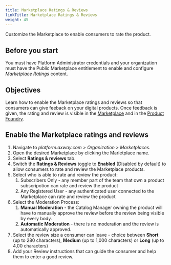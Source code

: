 ```yaml
---
title: Marketplace Ratings & Reviews
linkTitle: Marketplace Ratings & Reviews
weight: 45
---
```


Customize the Marketplace to enable consumers to rate the product.

## Before you start

You must have Platform Administrator credentials and your organization must have the Public Marketplace entitlement to enable and configure *Marketplace Ratings* content.

## Objectives

Learn how to enable the Marketplace ratings and reviews so that consumers can give feeback on your digital products. Once feedback is given, the rating and review is visible in the [Marketplace](/docs/manage_marketplace/consumer_experience/ratings_reviews) and in the [Product Foundry](/docs/manage_product_foundry/foundry_product_ratings_reviews).

## Enable the Marketplace ratings and reviews

1. Navigate to *platform.axway.com > Organization > Marketplaces*.
2. Open the desired Marketplace by clicking the Marletplace name.
3. Select **Ratings & reviews** tab.
4. Switch the **Ratings & Reviews** toggle to **Enabled** (Disabled by default) to allow consumers to rate and review the Marketplace products.
5. Select who is able to rate and review the product:
   1. Subscribers Only - any member part of the team that own a product subscripotion can rate and review the product
   2. Any Registered User - any authenticated user connected to the Marketplace can rate and review the product
6. Select the Moderation Process:
   1. **Manual Moderation** - the Catalog Manager owning the product will have to manually approve the review before the review being visible by every body.
   2. **Automatic Moderation** - there is no moderation and the review is automatically approved.
7. Select the review size a consumer can leave - choice between **Short** (up to 280 characters), **Medium** (up to 1,000 characters) or **Long** (up to 4,00 characters)
8. Add your Review instructions that can guide the consumer and help them to enter a good review.
